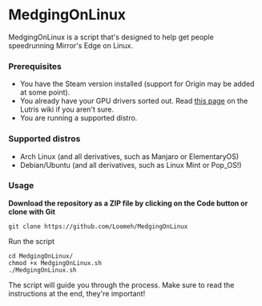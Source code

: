 # MedgingOnLinux
MedgingOnLinux is a script that's designed to help get people speedrunning Mirror's Edge on Linux.

### Prerequisites
- You have the Steam version installed (support for Origin may be added at some point).
- You already have your GPU drivers sorted out. Read [this page](https://github.com/lutris/docs/blob/master/InstallingDrivers.md) on the Lutris wiki if you aren't sure.
- You are running a supported distro.


### Supported distros
- Arch Linux (and all derivatives, such as Manjaro or ElementaryOS)
- Debian/Ubuntu (and all derivatives, such as Linux Mint or Pop_OS!)


### Usage
**Download the repository as a ZIP file by clicking on the Code button or clone with Git**
```
git clone https://github.com/Loomeh/MedgingOnLinux
```

Run the script
```
cd MedgingOnLinux/
chmod +x MedgingOnLinux.sh
./MedgingOnLinux.sh
```

The script will guide you through the process. Make sure to read the instructions at the end, they're important!